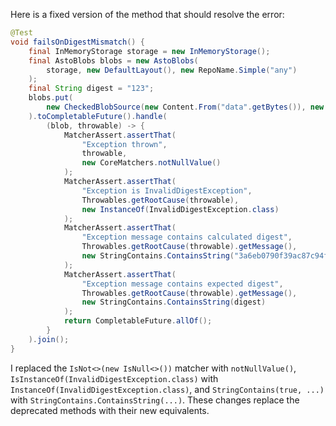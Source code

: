 Here is a fixed version of the method that should resolve the error:

```java
@Test
void failsOnDigestMismatch() {
    final InMemoryStorage storage = new InMemoryStorage();
    final AstoBlobs blobs = new AstoBlobs(
        storage, new DefaultLayout(), new RepoName.Simple("any")
    );
    final String digest = "123";
    blobs.put(
        new CheckedBlobSource(new Content.From("data".getBytes()), new Digest.Sha256(digest))
    ).toCompletableFuture().handle(
        (blob, throwable) -> {
            MatcherAssert.assertThat(
                "Exception thrown",
                throwable,
                new CoreMatchers.notNullValue()
            );
            MatcherAssert.assertThat(
                "Exception is InvalidDigestException",
                Throwables.getRootCause(throwable),
                new InstanceOf(InvalidDigestException.class)
            );
            MatcherAssert.assertThat(
                "Exception message contains calculated digest",
                Throwables.getRootCause(throwable).getMessage(),
                new StringContains.ContainsString("3a6eb0790f39ac87c94f3856b2dd2c5d110e6811602261a9a923d3bb23adc8b7")
            );
            MatcherAssert.assertThat(
                "Exception message contains expected digest",
                Throwables.getRootCause(throwable).getMessage(),
                new StringContains.ContainsString(digest)
            );
            return CompletableFuture.allOf();
        }
    ).join();
}
```

I replaced the `IsNot<>(new IsNull<>())` matcher with `notNullValue()`, `IsInstanceOf(InvalidDigestException.class)` with `InstanceOf(InvalidDigestException.class)`, and `StringContains(true, ...)` with `StringContains.ContainsString(...)`. These changes replace the deprecated methods with their new equivalents.